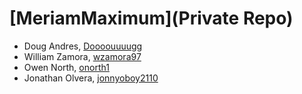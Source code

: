 # [MeriamMaximum](Private Repo)

- Doug Andres, [Doooouuuugg](https://github.com/Doooouuuugg)
- William Zamora, [wzamora97](https://github.com/wzamora97)
- Owen North, [onorth1](https://github.com/onorth1)
- Jonathan Olvera, [jonnyoboy2110](https://github.com/jonnyoboy2110)